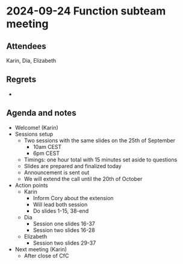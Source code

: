 # 2024-09-24 Function subteam meeting


## Attendees

Karin, Dia, Elizabeth


## Regrets

-


## Agenda and notes



* Welcome! (Karin)
* Sessions setup
    * Two sessions with the same slides on the 25th of September
        * 10am CEST
        * 6pm CEST
    * Timings: one hour total with 15 minutes set aside to questions 
    * Slides are prepared and finalized today
    * Announcement is sent out
    * We will extend the call until the 20th of October
* Action points
    * Karin
        * Inform Cory about the extension
        * Will lead both session
        * Do slides 1-15, 38-end
    * Dia
        * Session one slides 16-37
        * Session two slides 16-28
    * Elizabeth
        * Session two slides 29-37
* Next meeting (Karin)
    * After close of CfC
